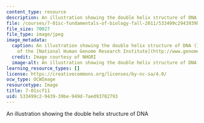 ```yaml
---
content_type: resource
description: An illustration showing the double helix structure of DNA
file: /courses/7-01sc-fundamentals-of-biology-fall-2011/533499c2943939be949d7aed93782793_7-01scf11.jpg
file_size: 70027
file_type: image/jpeg
image_metadata:
  caption: An illustration showing the double helix structure of DNA (Image courtesy
    of the [National Human Genome Research Institute](http://www.genome.gov/)).
  credit: Image courtesy of NHGRI
  image-alt: An illustration showing the double helix structure of DNA
learning_resource_types: []
license: https://creativecommons.org/licenses/by-nc-sa/4.0/
ocw_type: OCWImage
resourcetype: Image
title: 7-01scf11
uid: 533499c2-9439-39be-949d-7aed93782793
---
```

An illustration showing the double helix structure of DNA